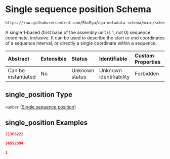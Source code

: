 # Single sequence position Schema

```txt
https://raw.githubusercontent.com/EbiEga/ega-metadata-schema/main/schemas/EGA.common-definitions.json#/definitions/sequence_coordinates/properties/single_position
```

A single 1-based (first base of the assembly unit is 1, not 0) sequence coordinate, inclusive. It can be used to describe the start or end coordinates of a sequence interval, or directly a single coordinate within a sequence.

| Abstract            | Extensible | Status         | Identifiable            | Custom Properties | Additional Properties | Access Restrictions | Defined In                                                                                           |
| :------------------ | :--------- | :------------- | :---------------------- | :---------------- | :-------------------- | :------------------ | :--------------------------------------------------------------------------------------------------- |
| Can be instantiated | No         | Unknown status | Unknown identifiability | Forbidden         | Allowed               | none                | [EGA.common-definitions.json\*](../../../schemas/EGA.common-definitions.json "open original schema") |

## single\_position Type

`number` ([Single sequence position](ega-12-definitions-sequence-coordinates-properties-single-sequence-position.md))

## single\_position Examples

```json
71366222
```

```json
36592394
```

```json
1
```
